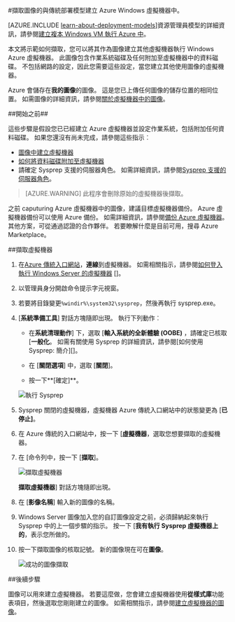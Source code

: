 <properties
    pageTitle="擷取圖像的 Azure Windows VM |Microsoft Azure"
    description="擷取圖像的與傳統部署模型建立 Azure Windows 虛擬機器中。"
    services="virtual-machines-windows"
    documentationCenter=""
    authors="cynthn"
    manager="timlt"
    editor="tysonn"
    tags="azure-service-management"/>

<tags
    ms.service="virtual-machines-windows"
    ms.workload="infrastructure-services"
    ms.tgt_pltfrm="vm-windows"
    ms.devlang="na"
    ms.topic="article"
    ms.date="09/27/2016"
    ms.author="cynthn"/>

#<a name="capture-an-image-of-an-azure-windows-virtual-machine-created-with-the-classic-deployment-model"></a>擷取圖像的與傳統部署模型建立 Azure Windows 虛擬機器中。

[AZURE.INCLUDE [learn-about-deployment-models](../../includes/learn-about-deployment-models-classic-include.md)]資源管理員模型的詳細資訊，請參閱[建立複本 Windows VM 執行 Azure 中](virtual-machines-windows-vhd-copy.md)。


本文將示範如何擷取，您可以將其作為圖像建立其他虛擬機器執行 Windows Azure 虛擬機器。 此圖像包含作業系統磁碟及任何附加至虛擬機器中的資料磁碟。 不包括網路的設定，因此您需要這些設定，當您建立其他使用圖像的虛擬機器。

Azure 會儲存在**我的圖像**的圖像。 這是您已上傳任何圖像的儲存位置的相同位置。 如需圖像的詳細資訊，請參閱[關於虛擬機器中的圖像](virtual-machines-linux-classic-about-images.md)。

##<a name="before-you-begin"></a>開始之前##

這些步驟是假設您已已經建立 Azure 虛擬機器並設定作業系統，包括附加任何資料磁碟。 如果您還沒有尚未完成，請參閱這些指示︰

- [圖像中建立虛擬機器](virtual-machines-windows-classic-createportal.md)
- [如何將資料磁碟附加至虛擬機器](virtual-machines-windows-classic-attach-disk.md)
- 請確定 Sysprep 支援的伺服器角色。 如需詳細資訊，請參閱[Sysprep 支援的伺服器角色](https://msdn.microsoft.com/windows/hardware/commercialize/manufacture/desktop/sysprep-support-for-server-roles)。

> [AZURE.WARNING] 此程序會刪除原始的虛擬機器後擷取。 

之前 caputuring Azure 虛擬機器中的圖像，建議目標虛擬機器備份。 Azure 虛擬機器備份可以使用 Azure 備份。 如需詳細資訊，請參閱[備份 Azure 虛擬機器](../backup/backup-azure-vms.md)。 其他方案，可從通過認證的合作夥伴。 若要瞭解什麼是目前可用，搜尋 Azure Marketplace。


##<a name="capture-the-virtual-machine"></a>擷取虛擬機器

1. 在[Azure 傳統入口網站](http://manage.windowsazure.com)，**連線**到虛擬機器。 如需相關指示，請參閱[如何登入執行 Windows Server 的虛擬機器] []。

2.  以管理員身分開啟命令提示字元視窗。

3.  若要將目錄變更`%windir%\system32\sysprep`，然後再執行 sysprep.exe。

4.  [**系統準備工具**] 對話方塊隨即出現。 執行下列動作︰

    - 在**系統清理動作**] 下，選取 [**輸入系統的全新體驗 (OOBE)** ，請確定已核取 [**一般化**。 如需有關使用 Sysprep 的詳細資訊，請參閱[如何使用 Sysprep: 簡介][]。

    - 在 [**關閉選項**] 中，選取 [**關閉**]。

    - 按一下**[確定]**。

    ![執行 Sysprep](./media/virtual-machines-windows-classic-capture-image/SysprepGeneral.png)

7.  Sysprep 關閉的虛擬機器，虛擬機器 Azure 傳統入口網站中的狀態變更為 [**已停止]**。

8.  在 Azure 傳統的入口網站中，按一下 [**虛擬機器**，選取您想要擷取的虛擬機器。

9.  在 [命令列中，按一下 [**擷取**]。

    ![擷取虛擬機器](./media/virtual-machines-windows-classic-capture-image/CaptureVM.png)

    **擷取虛擬機器**] 對話方塊隨即出現。

10. 在 [**影像名稱**] 輸入新的圖像的名稱。

11. Windows Server 圖像加入您的自訂圖像設定之前，必須歸納起來執行 Sysprep 中的上一個步驟的指示。 按一下 [**我有執行 Sysprep 虛擬機器上的**，表示您所做的。

12. 按一下擷取圖像的核取記號。 新的圖像現在可在**圖像**。

    ![成功的圖像擷取](./media/virtual-machines-windows-classic-capture-image/VMCapturedImageAvailable.png)

##<a name="next-steps"></a>後續步驟

圖像可以用來建立虛擬機器。 若要這麼做，您會建立虛擬機器使用**從樣式庫**功能表項目，然後選取您剛剛建立的圖像。 如需相關指示，請參閱[建立虛擬機器的圖像](virtual-machines-windows-classic-createportal.md)。



[如何登入執行 Windows Server 的虛擬機器]: virtual-machines-windows-classic-connect-logon.md
[如何使用 Sysprep︰ 簡介]: http://technet.microsoft.com/library/bb457073.aspx
[Run Sysprep.exe]: ./media/virtual-machines-capture-image-windows-server/SysprepCommand.png
[Enter Sysprep.exe options]: ./media/virtual-machines-windows-classic-capture-image/SysprepGeneral.png
[The virtual machine is stopped]: ./media/virtual-machines-capture-image-windows-server/SysprepStopped.png
[Capture an image of the virtual machine]: ./media/virtual-machines-windows-classic-capture-image/CaptureVM.png
[Enter the image name]: ./media/virtual-machines-capture-image-windows-server/Capture.png
[Image capture successful]: ./media/virtual-machines-capture-image-windows-server/CaptureSuccess.png
[Use the captured image]: ./media/virtual-machines-capture-image-windows-server/MyImagesWindows.png

